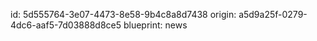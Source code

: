 id: 5d555764-3e07-4473-8e58-9b4c8a8d7438
origin: a5d9a25f-0279-4dc6-aaf5-7d03888d8ce5
blueprint: news
